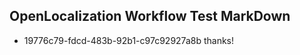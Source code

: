 ## OpenLocalization Workflow Test MarkDown
* 19776c79-fdcd-483b-92b1-c97c92927a8b thanks!

<!--HONumber=Aug16_HO4-->


